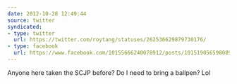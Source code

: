 ```yaml
---
date: 2012-10-28 12:49:44
source: twitter
syndicated:
- type: twitter
  url: https://twitter.com/roytang/statuses/262536629879730176/
- type: facebook
  url: https://www.facebook.com/10155666240078912/posts/10151905659808912
---
```


Anyone here taken the SCJP before? Do I need to bring a ballpen? Lol